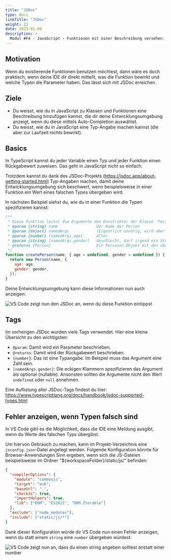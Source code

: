 ```yaml
---
title: "JSDoc"
type: docs
linkTitle: "JSDoc"
weight: 22
date: 2023-01-09
description: >
  Modul #F4 - JavaScript - Funktionen mit einer Beschreibung versehen.
---
```


## Motivation

Wenn du existierende Funktionen benutzen möchtest, dann wäre es doch praktisch, wenn deine IDE dir direkt mitteilt, was die Funktion bewirkt und welche Typen die Parameter haben. Das lässt sich mit JSDoc erreichen.

## Ziele

- Du weisst, wie du in JavaScript zu Klassen und Funktionen eine Beschreibung hinzufügen kannst, die dir deine Entwicklungsumgebung anzeigt, wenn du diese mittels Auto-Completion auswählst.
- Du weisst, wie du in JavaScript eine Typ-Angabe machen kannst (die aber zur Laufzeit nichts bewirkt).

## Basics

In TypeScript kannst du jeder Variable einen Typ und jeder Funktion einen Rückgabewert zuweisen. Das geht in JavaScript nicht so einfach.

Trotzdem kannst du dank des JSDoc-Projekts (https://jsdoc.app/about-getting-started.html) Typ-Angaben machen, damit deine Entwicklungsumgebung sich beschwert, wenn beispielsweise in einer Funktion ein Wert eines falschen Types übergeben wird.

In nächsten Beispiel siehst du, wie du in einer Funktion die Typen spezifizieren kannst:

```javascript
/**
 * Diese Funktion leitet die Argumente dem Konstruktor der Klasse `Person` weiter.
 * @param {string} name                 Der Name der Person
 * @param {Object} namedArgs            (Eigentlich unnötig, wird aber als Label für die Referenz auf die named Parameter benötigt)
 * @param {number} [namedArgs.age]      Alter
 * @param {string} [namedArgs.gender]   Geschlecht, darf irgend ein String sein.
 * @returns {Person}                    Ein Personen-Objekt mit den übergebenen Werten.
 */
function createPerson(name, { age = undefined, gender = undefined }) {
  return new Person(name, {
    age: age,
    gender: gender,
  });
}
```

Deine Entwicklungsumgebung kann diese Informationen nun auch anzeigen:

![VS Code zeigt nun den JSDoc an, wenn du diese Funktion eintippst](../images/vscode-jsdoc.jpg "JSDoc in VS Code")

## Tags

Im vorherigen JSDoc wurden viele Tags verwendet. Hier eine kleine Übersicht zu den wichtigsten:

- `@param`: Damit wird ein Parameter beschrieben.
- `@returns`: Damit wird der Rückgabewert beschrieben.
- `{number}`: Das ist eine Typangabe. Im Beispiel muss das Argument eine Zahl sein.
- `[namedArgs.gender]`: Die eckigen Klammern spezifizieren das Argument als optional (nullable). Ansonsten sollten die Argumente nicht den Wert `undefined` oder `null` annehmen.

Eine Auflistung aller JSDoc-Tags findest du hier: https://www.typescriptlang.org/docs/handbook/jsdoc-supported-types.html

## Fehler anzeigen, wenn Typen falsch sind

In VS Code gibt es die Möglichkeit, dass die IDE eine Meldung ausgibt, wenn du Werte des falschen Typs übergibst.

Um hiervon Gebrauch zu machen, kann im Projekt-Verzeichnis eine `jsconfig.json`-Datei angelegt werden. Folgende Konfiguration könnte für Browser-Anwendungen Sinn ergeben, wenn sich die JS-Dateien beispielsweise im Ordner "${workspaceFolder}/static/js/" befinden:

```json
{
  "compilerOptions": {
    "module": "commonjs",
    "target": "es6",
    "baseUrl": ".",
    "checkJs": true,
    "importHelpers": true,
    "lib": ["DOM", "ES2021", "DOM.Iterable"]
  },
  "exclude": ["node_modules"],
  "include": ["static/js/*"]
}
```

Dank dieser Konfiguration würde dir VS Code nun einen Fehler anzeigen, wenn du statt einem `string` eine `number` übergeben würdest:

![VS Code zeigt nun an, dass du einen string angeben solltest anstatt einer number](../images/vscode-jsdoc-error.jpg "checkJs in VS Code")
